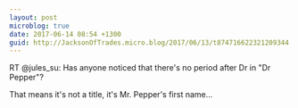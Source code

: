 ```yaml
---
layout: post
microblog: true
date: 2017-06-14 08:54 +1300
guid: http://JacksonOfTrades.micro.blog/2017/06/13/t874716622321209344.html
---
```

RT @jules_su: Has anyone noticed that there's no period after Dr in "Dr Pepper"?

That means it's not a title, it's Mr. Pepper's first name…
